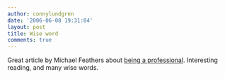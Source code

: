 ```yaml
---
author: connylundgren
date: '2006-06-08 19:31:04'
layout: post
title: Wise word
comments: true
---
```


Great article by Michael Feathers about [being a
professional](http://www.butunclebob.com/ArticleS.MichaelFeathers.LameDuck).
Interesting reading, and many wise words.

